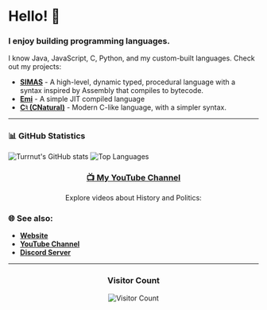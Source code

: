 # Hello! 👋

### I enjoy building programming languages.
I know Java, JavaScript, C, Python, and my custom-built languages. Check out my projects:
- **[SIMAS](https://github.com/turrnut/simas)** - A high-level, dynamic typed, procedural language with a syntax inspired by Assembly that compiles to bytecode.
- **[Emi](https://github.com/turrnut/Emi)** - A simple JIT compiled language 
- **[C♮ (CNatural)](https://github.com/turrnut/CNatural/)** - Modern C-like language, with a simpler syntax.

---

### 📊 GitHub Statistics
![Turrnut's GitHub stats](https://github-readme-stats.vercel.app/api?theme=transparent&username=turrnut&show_icons=true&show=reviews,discussions_started,discussions_answered,prs_merged,prs_merged_percentage)
![Top Languages](https://github-readme-stats.vercel.app/api/top-langs/?username=turrnut&layout=compact) 
<div align="center"> <a href="https://www.youtube.com/@turrnut"> <h3>📺 My YouTube Channel</h3></a> <p>Explore videos about History and Politics:</p>  </div> 

### 🌐 See also:
- [**Website**](https://www.turrnut.com)
- [**YouTube Channel**](https://www.youtube.com/@turrnut)
- [**Discord Server**](discord.gg/F8mpvVgjNs)

---

<div align="center">
  <h3>Visitor Count</h3>
  <img src="https://profile-counter.glitch.me/turrnut/count.svg" alt="Visitor Count" />
</div>
